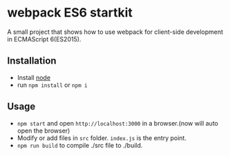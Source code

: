 # webpack ES6 startkit

A small project that shows how to use webpack for client-side development in ECMAScript 6(ES2015).

## Installation

* Install [node](https://nodejs.org)
* run `npm install` or `npm i`

## Usage

* `npm start` and open `http://localhost:3000` in a browser.(now will auto open the browser)
* Modify or add files in `src` folder. `index.js` is the entry point.
* `npm run build` to compile ./src file to ./build.
